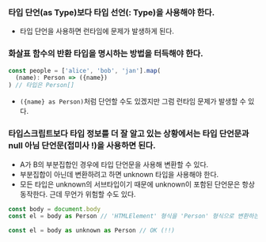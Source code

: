 ### 타입 단언(as Type)보다 타입 선언(: Type)을 사용해야 한다.

- 타입 단언을 사용하면 런타임에 문제가 발생하게 된다.

### 화살표 함수의 반환 타입을 명시하는 방법을 터득해야 한다.

```javascript
const people = ['alice', 'bob', 'jan'].map(
  (name): Person => ({name})
) // 타입은 Person[]
```

- `({name} as Person)`처럼 단언할 수도 있겠지만 그럼 런타임 문제가 발생할 수 있다.

### 타입스크립트보다 타입 정보를 더 잘 알고 있는 상황에서는 타입 단언문과 null 아님 단언문(접미사 !)을 사용하면 된다.

- A가 B의 부분집합인 경우에 타입 단언문을 사용해 변환할 수 있다.
- 부분집합이 아닌데 변환하려고 하면 unknown 타입을 사용해야 한다.
- 모든 타입은 unknown의 서브타입이기 때문에 unknown이 포함된 단언문은 항상 동작한다. 근데 무언가 위험할 수도 있다.

```javascript
const body = document.body
const el = body as Person // 'HTMLElement' 형식을 'Person' 형식으로 변환하는 것은 형식이 다른 형식과 충분히 겹치지 않기 때문에 실수일 수 있습니다. 이것이 의도적인 경우에는 먼저 식을 'unknown'으로 변환하십시오.

const el = body as unknown as Person // OK (!!)
```
